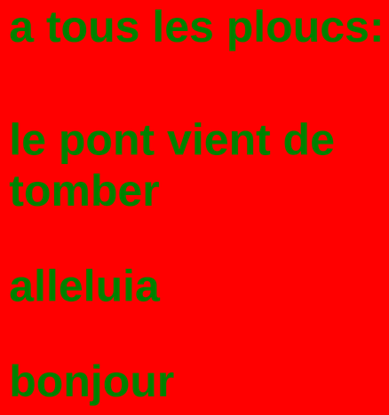 <html>
<head>
  <meta http-equiv="Content-Type"content="text/html;charset=utf-8" :>
<head/>
<body style="color: green;
background-color: red;
font-size: 30pt;
font-family: sans-serif;">
  
  <h1>a tous les ploucs:<h1/>
<p>
  le pont vient de tomber
<p/>
  
<p>
  alleluia
<p/>  
  


<p>bonjour<p/>
<html/>

